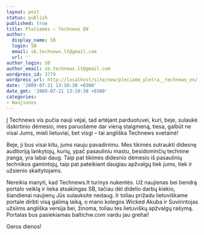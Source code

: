 ```yaml
---
layout: post
status: publish
published: true
title: Plečiamės – Technews EN
author:
  display_name: SB
  login: SB
  email: sb.technews.lt@gmail.com
  url: ''
author_login: SB
author_email: sb.technews.lt@gmail.com
wordpress_id: 3779
wordpress_url: http://localhost/site/new/pleciame_pletra__technews_en/
date: '2009-07-21 13:10:38 +0300'
date_gmt: '2009-07-21 13:10:38 +0300'
categories:
- Naujienos
---
```

<p>Į Technews vis pučia nauji vėjai, tad artėjant parduotuvei, kuri, beje, sulaukė išskirtinio dėmesio, mes paruošėme dar vieną staigmeną, tiesa, galbūt ne visai Jums, mieli lietuviai, bet visgi – tai angliška Technews svetainė!</p>
<p>Beje, ji bus visai kitu, jums nauju pavadinimu. Mes tikimės sutraukti didesnę auditoriją lankytojų, kurių, ypač pasauliniu mastu, besidominčių technine įranga, yra labai daug. Taip pat tikimės didesnio dėmesio iš pasaulinių technikos gamintojų, taip pat pateikiant daugiau apžvalgų tiek jums, tiek ir užsienio skaitytojams.</p>
<p>Nereikia manyti, kad Technews.lt turinys nukentės. Už naujienas bei bendrą portalo veiklą ir lieka atsakingas SB, tačiau dėl didelio darbų kiekio, šiandienai naujienų Jūs sulauksite nedaug. Ir toliau prižadu lietuviškame portale dirbti visą galimą laiką, o mano kolegos Wicked Akuba ir Suvirintojas užsiims angliška versija bei, žinoma, toliau tes lietuviškų apžvalgų rašymą. Portalas bus pasiekiamas baltichw.com vardu jau greitai!</p>
<p>Geros dienos!<br /></p>
